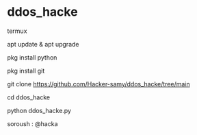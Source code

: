 # ddos_hacke

termux

apt update & apt upgrade

pkg install python

pkg install git

git clone https://github.com/Hacker-samy/ddos_hacke/tree/main


cd ddos_hacke

python ddos_hacke.py

soroush : @hacka
